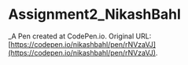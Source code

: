 # Assignment2_NikashBahl
 _A Pen created at CodePen.io. Original URL: [https://codepen.io/nikashbahl/pen/rNVzaVJ](https://codepen.io/nikashbahl/pen/rNVzaVJ).

 